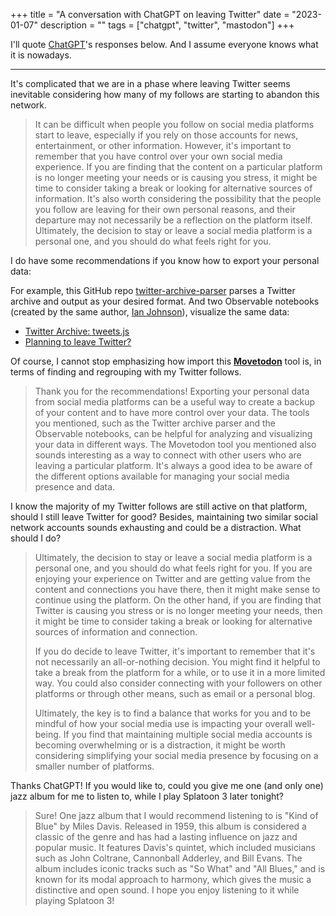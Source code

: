 +++
title = "A conversation with ChatGPT on leaving Twitter"
date = "2023-01-07"
description = ""
tags = ["chatgpt", "twitter", "mastodon"]
+++

I'll quote [ChatGPT](https://openai.com/blog/chatgpt/)'s responses below. And I assume everyone knows what it is nowadays.

***

It's complicated that we are in a phase where leaving Twitter seems inevitable considering how many of my follows are starting to abandon this network.

> It can be difficult when people you follow on social media platforms start to leave, especially if you rely on those accounts for news, entertainment, or other information. However, it's important to remember that you have control over your own social media experience. If you are finding that the content on a particular platform is no longer meeting your needs or is causing you stress, it might be time to consider taking a break or looking for alternative sources of information. It's also worth considering the possibility that the people you follow are leaving for their own personal reasons, and their departure may not necessarily be a reflection on the platform itself. Ultimately, the decision to stay or leave a social media platform is a personal one, and you should do what feels right for you.

I do have some recommendations if you know how to export your personal data:

For example, this GitHub repo [twitter-archive-parser](https://github.com/timhutton/twitter-archive-parser) parses a Twitter archive and output as your desired format. And two Observable notebooks (created by the same author, [Ian Johnson](https://observablehq.com/@enjalot)), visualize the same data:

- [Twitter Archive: tweets.js](https://observablehq.com/@enjalot/twitter-archive-tweets)
- [Planning to leave Twitter?](https://observablehq.com/@observablehq/save-and-analyze-your-twitter-archive)

Of course, I cannot stop emphasizing how import this [**Movetodon**](https://www.movetodon.org/) tool is, in terms of finding and regrouping with my Twitter follows.

> Thank you for the recommendations! Exporting your personal data from social media platforms can be a useful way to create a backup of your content and to have more control over your data. The tools you mentioned, such as the Twitter archive parser and the Observable notebooks, can be helpful for analyzing and visualizing your data in different ways. The Movetodon tool you mentioned also sounds interesting as a way to connect with other users who are leaving a particular platform. It's always a good idea to be aware of the different options available for managing your social media presence and data.

I know the majority of my Twitter follows are still active on that platform, should I still leave Twitter for good? Besides, maintaining two similar social network accounts sounds exhausting and could be a distraction. What should I do?

> Ultimately, the decision to stay or leave a social media platform is a personal one, and you should do what feels right for you. If you are enjoying your experience on Twitter and are getting value from the content and connections you have there, then it might make sense to continue using the platform. On the other hand, if you are finding that Twitter is causing you stress or is no longer meeting your needs, then it might be time to consider taking a break or looking for alternative sources of information and connection.
>
> If you do decide to leave Twitter, it's important to remember that it's not necessarily an all-or-nothing decision. You might find it helpful to take a break from the platform for a while, or to use it in a more limited way. You could also consider connecting with your followers on other platforms or through other means, such as email or a personal blog.
>
> Ultimately, the key is to find a balance that works for you and to be mindful of how your social media use is impacting your overall well-being. If you find that maintaining multiple social media accounts is becoming overwhelming or is a distraction, it might be worth considering simplifying your social media presence by focusing on a smaller number of platforms.

Thanks ChatGPT! If you would like to, could you give me one (and only one) jazz album for me to listen to, while I play Splatoon 3 later tonight?

> Sure! One jazz album that I would recommend listening to is "Kind of Blue" by Miles Davis. Released in 1959, this album is considered a classic of the genre and has had a lasting influence on jazz and popular music. It features Davis's quintet, which included musicians such as John Coltrane, Cannonball Adderley, and Bill Evans. The album includes iconic tracks such as "So What" and "All Blues," and is known for its modal approach to harmony, which gives the music a distinctive and open sound. I hope you enjoy listening to it while playing Splatoon 3!
